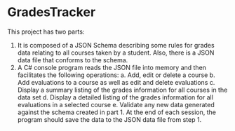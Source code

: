 # GradesTracker

This project has two parts:
  1. It is composed of a JSON Schema describing some rules for grades data relating to all courses taken by a student. Also, there is a JSON data file that conforms to the schema.
  2. A C# console program reads the JSON file into memory and then facilitates the following operations:
      a. Add, edit or delete a course
      b. Add evaluations to a course as well as edit and delete evaluations
      c. Display a summary listing of the grades information for all courses in the data set
      d. Display a detailed listing of the grades information for all evaluations in a selected course
      e. Validate any new data generated against the schema created in part 1. At the end of each session, the program should save the data to the JSON data file from step 1.
